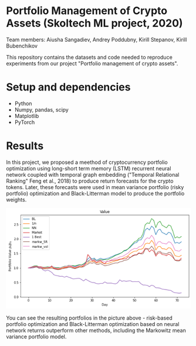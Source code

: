 # Portfolio Management of Crypto Assets (Skoltech ML project, 2020)
Team members: Aiusha Sangadiev, Andrey Poddubny, Kirill Stepanov, Kirill Bubenchikov

This repository contains the datasets and code needed to reproduce experiments from our project "Portfolio management of crypto assets".

# Setup and dependencies

+ Python
+ Numpy, pandas, scipy
+ Matplotlib
+ PyTorch

# Results
In this project, we proposed a meethod of cryptocurrency portfolio optimization using long-short term memory (LSTM) recurrent neural network coupled with temporal graph embedding ("Temporal Relational Ranking" Feng et al., 2018) to produce return forecasts for the crypto tokens. Later, these forecasts were used in mean variance portfolio (risky portfolio) optimization and Black-Litterman model to produce the portfolio weights.

![](/image/index.png)

You can see the resulting portfolios in the picture above - risk-based portfolio optimization and Black-Litterman optimization based on neural network returns outperform other methods, including the Markowitz mean variance portfolio model.

